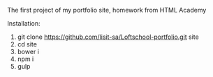 The first project of my portfolio site, homework from HTML Academy

Installation:

1. git clone https://github.com/lisit-sa/Loftschool-portfolio.git site
2. cd site
3. bower i
4. npm i
5. gulp
